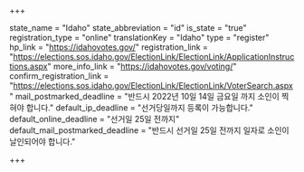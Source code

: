 +++

state_name = "Idaho"
state_abbreviation = "id"
is_state = "true"
registration_type = "online"
translationKey = "Idaho"
type = "register"
hp_link = "https://idahovotes.gov/"
registration_link = "https://elections.sos.idaho.gov/ElectionLink/ElectionLink/ApplicationInstructions.aspx"
more_info_link = "https://idahovotes.gov/voting/"
confirm_registration_link = "https://elections.sos.idaho.gov/ElectionLink/ElectionLink/VoterSearch.aspx"
mail_postmarked_deadline = "반드시 2022년 10일 14일 금요일 까지 소인이 찍혀야 합니다."
default_ip_deadline = "선거당일까지 등록이 가능합니다."
default_online_deadline = "선거일 25일 전까지"
default_mail_postmarked_deadline = "반드시 선거일 25일 전까지 일자로 소인이 날인되어야 합니다."

+++